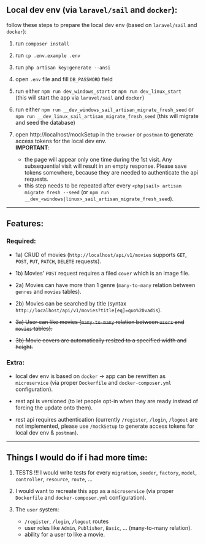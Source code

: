 ## Local dev env (via `laravel/sail` and `docker`):

follow these steps to prepare the local dev env (based on `laravel/sail` and `docker`):

1. run `composer install`

2. run `cp .env.example .env`

3. run `php artisan key:generate --ansi`

4. open `.env` file and fill `DB_PASSWORD` field

5. run either `npm run dev_windows_start` or `npm run dev_linux_start`\
    (this will start the app via `laravel/sail` and `docker`)

6. run either `npm run __dev_windows_sail_artisan_migrate_fresh_seed` or `npm run __dev_linux_sail_artisan_migrate_fresh_seed`
    (this will migrate and seed the database)

7. open http://localhost/mockSetup in the `browser` or `postman` to generate access tokens for the local dev env.\
    **IMPORTANT**:
    - the page will appear only one time during the 1st visit. Any subsequential visit will result in an empty response. Please save tokens somewhere, because they are needed to authenticate the api requests.
    - this step needs to be repeated after every `<php|sail> artisan migrate fresh --seed` (or `npm run __dev_<windows|linux>_sail_artisan_migrate_fresh_seed`).

----

## Features:

### Required:

- 1a) CRUD of movies (`http://localhost/api/v1/movies` supports `GET`, `POST`, `PUT`, `PATCH`, `DELETE` requests).

- 1b) Movies' `POST` request requires a filed `cover` which is an image file.

- 2a) Movies can have more than 1 genre (`many-to-many` relation between `genres` and `movies` tables).

- 2b) Movies can be searched by title (syntax `http://localhost/api/v1/movies?title[eq]=quo%20vadis`).

- ~~3a) User can like movies (`many-to-many` relation between `users` and `movies` tables).~~

- ~~3b) Movie covers are automatically resized to a specified width and height.~~

### Extra:

- local dev env is based on `docker` -> app can be rewritten as `microservice` (via proper `Dockerfile` and `docker-composer.yml` configuration).

- rest api is versioned (to let people opt-in when they are ready instead of forcing the update onto them).

- rest api requires authentication (currently `/register`, `/login`, `/logout` are not implemented, please use `/mockSetup` to generate access tokens for local dev env & `postman`).

----

## Things I would do if i had more time:

1. TESTS !!! I would write tests for every `migration`, `seeder`, `factory`, `model`, `controller`, `resource`, `route`, ...

2. I would want to recreate this app as a `microservice` (via proper `Dockerfile` and `docker-composer.yml` configuration).

3. The `user` system:
    - `/register`, `/login`, `/logout` routes
    - user roles like `Admin`, `Publisher`, `Basic`, ... (many-to-many relation).
    - ability for a user to like a movie.
